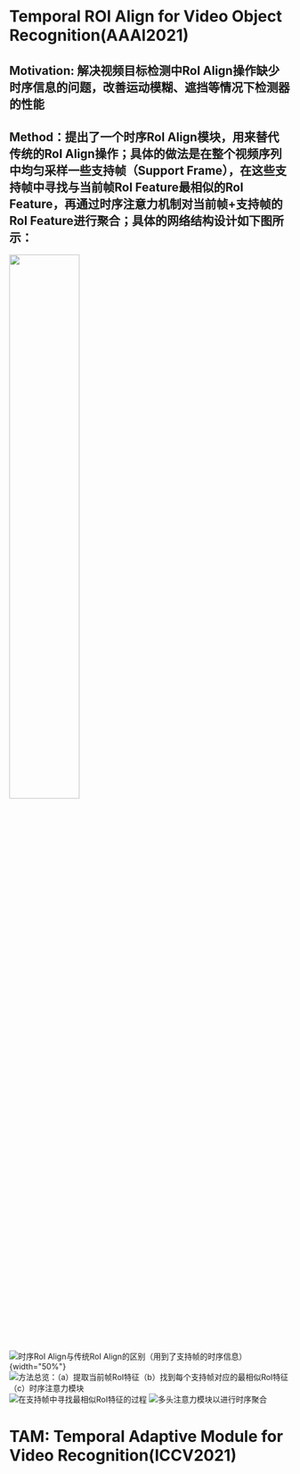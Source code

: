 # Temporal ROI Align for Video Object Recognition(AAAI2021)
## Motivation: 解决视频目标检测中RoI Align操作缺少时序信息的问题，改善运动模糊、遮挡等情况下检测器的性能
## Method：提出了一个时序RoI Align模块，用来替代传统的RoI Align操作；具体的做法是在整个视频序列中均匀采样一些支持帧（Support Frame），在这些支持帧中寻找与当前帧RoI Feature最相似的RoI Feature，再通过时序注意力机制对当前帧+支持帧的RoI Feature进行聚合；具体的网络结构设计如下图所示：

<img src="https://user-images.githubusercontent.com/43487243/133734447-c27447f6-d0c5-4044-9a62-e65477a38d4b.png" width="50%">

![时序RoI Align与传统RoI Align的区别（用到了支持帧的时序信息）{width="50%"}](https://user-images.githubusercontent.com/43487243/133734447-c27447f6-d0c5-4044-9a62-e65477a38d4b.png)
![方法总览：（a）提取当前帧RoI特征（b）找到每个支持帧对应的最相似RoI特征（c）时序注意力模块](https://user-images.githubusercontent.com/43487243/133734464-ada74a9a-a4b4-4676-957a-76f6128203fb.png)
![在支持帧中寻找最相似RoI特征的过程](https://user-images.githubusercontent.com/43487243/133734480-83e0a7dc-aedf-482f-a0db-2a0b8f6df363.png)
![多头注意力模块以进行时序聚合](https://user-images.githubusercontent.com/43487243/133734491-1f1ee625-7aa3-4d4f-acfe-b8abcebd8deb.png)

# TAM: Temporal Adaptive Module for Video Recognition(ICCV2021)
